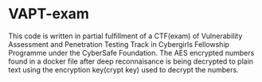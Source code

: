 # VAPT-exam
This code is written in partial fulfillment of a CTF(exam) of Vulnerability Assessment and Penetration Testing Track in Cybergirls Fellowship Programme under the CyberSafe Foundation.
The AES encrypted numbers found in a docker file after deep reconnaisance is being decrypted to plain text using the encryption key(crypt key) used to decrypt the numbers.
